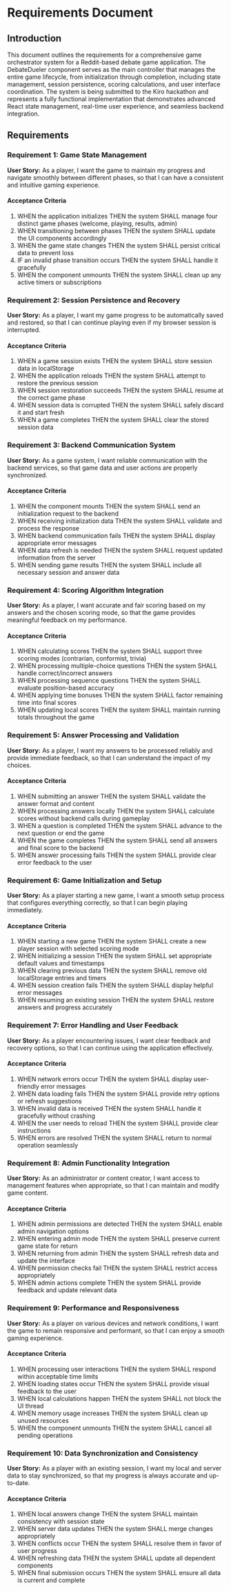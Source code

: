 # Requirements Document

## Introduction

This document outlines the requirements for a comprehensive game orchestrator system for a Reddit-based debate game application. The DebateDueler component serves as the main controller that manages the entire game lifecycle, from initialization through completion, including state management, session persistence, scoring calculations, and user interface coordination. The system is being submitted to the Kiro hackathon and represents a fully functional implementation that demonstrates advanced React state management, real-time user experience, and seamless backend integration.

## Requirements

### Requirement 1: Game State Management

**User Story:** As a player, I want the game to maintain my progress and navigate smoothly between different phases, so that I can have a consistent and intuitive gaming experience.

#### Acceptance Criteria

1. WHEN the application initializes THEN the system SHALL manage four distinct game phases (welcome, playing, results, admin)
2. WHEN transitioning between phases THEN the system SHALL update the UI components accordingly
3. WHEN the game state changes THEN the system SHALL persist critical data to prevent loss
4. IF an invalid phase transition occurs THEN the system SHALL handle it gracefully
5. WHEN the component unmounts THEN the system SHALL clean up any active timers or subscriptions

### Requirement 2: Session Persistence and Recovery

**User Story:** As a player, I want my game progress to be automatically saved and restored, so that I can continue playing even if my browser session is interrupted.

#### Acceptance Criteria

1. WHEN a game session exists THEN the system SHALL store session data in localStorage
2. WHEN the application reloads THEN the system SHALL attempt to restore the previous session
3. WHEN session restoration succeeds THEN the system SHALL resume at the correct game phase
4. WHEN session data is corrupted THEN the system SHALL safely discard it and start fresh
5. WHEN a game completes THEN the system SHALL clear the stored session data

### Requirement 3: Backend Communication System

**User Story:** As a game system, I want reliable communication with the backend services, so that game data and user actions are properly synchronized.

#### Acceptance Criteria

1. WHEN the component mounts THEN the system SHALL send an initialization request to the backend
2. WHEN receiving initialization data THEN the system SHALL validate and process the response
3. WHEN backend communication fails THEN the system SHALL display appropriate error messages
4. WHEN data refresh is needed THEN the system SHALL request updated information from the server
5. WHEN sending game results THEN the system SHALL include all necessary session and answer data

### Requirement 4: Scoring Algorithm Integration

**User Story:** As a player, I want accurate and fair scoring based on my answers and the chosen scoring mode, so that the game provides meaningful feedback on my performance.

#### Acceptance Criteria

1. WHEN calculating scores THEN the system SHALL support three scoring modes (contrarian, conformist, trivia)
2. WHEN processing multiple-choice questions THEN the system SHALL handle correct/incorrect answers
3. WHEN processing sequence questions THEN the system SHALL evaluate position-based accuracy
4. WHEN applying time bonuses THEN the system SHALL factor remaining time into final scores
5. WHEN updating local scores THEN the system SHALL maintain running totals throughout the game

### Requirement 5: Answer Processing and Validation

**User Story:** As a player, I want my answers to be processed reliably and provide immediate feedback, so that I can understand the impact of my choices.

#### Acceptance Criteria

1. WHEN submitting an answer THEN the system SHALL validate the answer format and content
2. WHEN processing answers locally THEN the system SHALL calculate scores without backend calls during gameplay
3. WHEN a question is completed THEN the system SHALL advance to the next question or end the game
4. WHEN the game completes THEN the system SHALL send all answers and final score to the backend
5. WHEN answer processing fails THEN the system SHALL provide clear error feedback to the user

### Requirement 6: Game Initialization and Setup

**User Story:** As a player starting a new game, I want a smooth setup process that configures everything correctly, so that I can begin playing immediately.

#### Acceptance Criteria

1. WHEN starting a new game THEN the system SHALL create a new player session with selected scoring mode
2. WHEN initializing a session THEN the system SHALL set appropriate default values and timestamps
3. WHEN clearing previous data THEN the system SHALL remove old localStorage entries and timers
4. WHEN session creation fails THEN the system SHALL display helpful error messages
5. WHEN resuming an existing session THEN the system SHALL restore answers and progress accurately

### Requirement 7: Error Handling and User Feedback

**User Story:** As a player encountering issues, I want clear feedback and recovery options, so that I can continue using the application effectively.

#### Acceptance Criteria

1. WHEN network errors occur THEN the system SHALL display user-friendly error messages
2. WHEN data loading fails THEN the system SHALL provide retry options or refresh suggestions
3. WHEN invalid data is received THEN the system SHALL handle it gracefully without crashing
4. WHEN the user needs to reload THEN the system SHALL provide clear instructions
5. WHEN errors are resolved THEN the system SHALL return to normal operation seamlessly

### Requirement 8: Admin Functionality Integration

**User Story:** As an administrator or content creator, I want access to management features when appropriate, so that I can maintain and modify game content.

#### Acceptance Criteria

1. WHEN admin permissions are detected THEN the system SHALL enable admin navigation options
2. WHEN entering admin mode THEN the system SHALL preserve current game state for return
3. WHEN returning from admin THEN the system SHALL refresh data and update the interface
4. WHEN permission checks fail THEN the system SHALL restrict access appropriately
5. WHEN admin actions complete THEN the system SHALL provide feedback and update relevant data

### Requirement 9: Performance and Responsiveness

**User Story:** As a player on various devices and network conditions, I want the game to remain responsive and performant, so that I can enjoy a smooth gaming experience.

#### Acceptance Criteria

1. WHEN processing user interactions THEN the system SHALL respond within acceptable time limits
2. WHEN loading states occur THEN the system SHALL provide visual feedback to the user
3. WHEN local calculations happen THEN the system SHALL not block the UI thread
4. WHEN memory usage increases THEN the system SHALL clean up unused resources
5. WHEN the component unmounts THEN the system SHALL cancel all pending operations

### Requirement 10: Data Synchronization and Consistency

**User Story:** As a player with an existing session, I want my local and server data to stay synchronized, so that my progress is always accurate and up-to-date.

#### Acceptance Criteria

1. WHEN local answers change THEN the system SHALL maintain consistency with session state
2. WHEN server data updates THEN the system SHALL merge changes appropriately
3. WHEN conflicts occur THEN the system SHALL resolve them in favor of user progress
4. WHEN refreshing data THEN the system SHALL update all dependent components
5. WHEN final submission occurs THEN the system SHALL ensure all data is current and complete